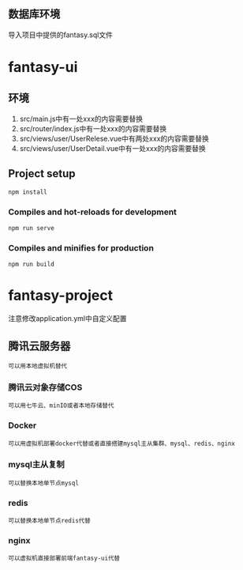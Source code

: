 ## 数据库环境

导入项目中提供的fantasy.sql文件

# fantasy-ui

## 环境

1. src/main.js中有一处xxx的内容需要替换
2. src/router/index.js中有一处xxx的内容需要替换
3. src/views/user/UserRelese.vue中有两处xxx的内容需要替换
4. src/views/user/UserDetail.vue中有一处xxx的内容需要替换

## Project setup

```
npm install
```

### Compiles and hot-reloads for development
```
npm run serve
```

### Compiles and minifies for production
```
npm run build
```



# fantasy-project

注意修改application.yml中自定义配置

## 腾讯云服务器

```
可以用本地虚拟机替代
```

### 腾讯云对象存储COS

```
可以用七牛云、minIO或者本地存储替代
```

### Docker

```
可以用虚拟机部署docker代替或者直接搭建mysql主从集群、mysql、redis、nginx
```

### mysql主从复制

```
可以替换本地单节点mysql
```

### redis

```
可以替换本地单节点redis代替
```

### nginx

```
可以虚拟机直接部署前端fantasy-ui代替
```

### 
